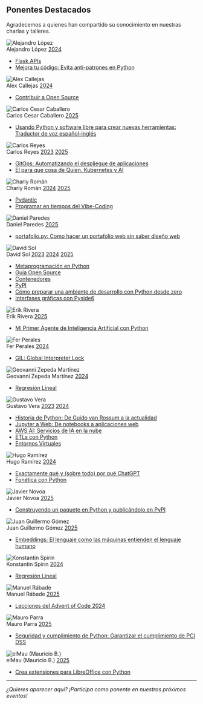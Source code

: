 ## <i class="fas fa-microphone"></i> Ponentes Destacados

Agradecemos a quienes han compartido su conocimiento en nuestras charlas y talleres.

<!-- Lista generada automáticamente -->
<div class="speaker-card">
  <img class="avatar" src="/images/ponentes/alejandro-lopez.jpg" alt="Alejandro López" onerror="this.src='/images/generic-avatar.png'">
  <div class="card-content">
    <div class="card-title">
      Alejandro López
      <a href="/meetups/2024/" class="badge">2024</a>
    </div>
    <div class="card-role">
      <ul>
        <li><a href="/meetups/2024/202403-marzo">Flask APIs</a></li>
        <li><a href="/meetups/2024/202411-noviembre">Mejora tu código: Evita anti-patrones en Python</a></li>
      </ul>
    </div>
  </div>
</div>

<div class="speaker-card">
  <img class="avatar" src="/images/ponentes/alex-callejas.jpg" alt="Alex Callejas" onerror="this.src='/images/generic-avatar.png'">
  <div class="card-content">
    <div class="card-title">
      Alex Callejas
      <a href="/meetups/2024/" class="badge">2024</a>
    </div>
    <div class="card-role">
      <ul>
        <li><a href="/meetups/2024/202410-octubre">Contribuir a Open Source</a></li>
      </ul>
    </div>
  </div>
</div>

<div class="speaker-card">
  <img class="avatar" src="/images/ponentes/carlos-cesar-caballero.jpg" alt="Carlos Cesar Caballero" onerror="this.src='/images/generic-avatar.png'">
  <div class="card-content">
    <div class="card-title">
      Carlos Cesar Caballero
      <a href="/meetups/2025/" class="badge">2025</a>
    </div>
    <div class="card-role">
      <ul>
        <li><a href="/meetups/2025/202506-junio">Usando Python y software libre para crear nuevas herramientas: Traductor de voz español-inglés</a></li>
      </ul>
    </div>
  </div>
</div>

<div class="speaker-card">
  <img class="avatar" src="/images/ponentes/carlos-reyes.jpg" alt="Carlos Reyes" onerror="this.src='/images/generic-avatar.png'">
  <div class="card-content">
    <div class="card-title">
      Carlos Reyes
      <a href="/meetups/2023/" class="badge">2023</a>
      <a href="/meetups/2025/" class="badge">2025</a>
    </div>
    <div class="card-role">
      <ul>
        <li><a href="/meetups/2023/202311-noviembre">GitOps: Automatizando el despliegue de aplicaciones</a></li>
        <li><a href="/meetups/2025/202504-abril">El para que cosa de Quien. Kubernetes y AI</a></li>
      </ul>
    </div>
  </div>
</div>

<div class="speaker-card">
  <img class="avatar" src="/images/ponentes/charly-roman.jpg" alt="Charly Román" onerror="this.src='/images/generic-avatar.png'">
  <div class="card-content">
    <div class="card-title">
      Charly Román
      <a href="/meetups/2024/" class="badge">2024</a>
      <a href="/meetups/2025/" class="badge">2025</a>
    </div>
    <div class="card-role">
      <ul>
        <li><a href="/meetups/2024/202405-mayo">Pydantic</a></li>
        <li><a href="/meetups/2025/202504-abril">Programar en tiempos del Vibe-Coding</a></li>
      </ul>
    </div>
  </div>
</div>

<div class="speaker-card">
  <img class="avatar" src="/images/ponentes/daniel-paredes.jpg" alt="Daniel Paredes" onerror="this.src='/images/generic-avatar.png'">
  <div class="card-content">
    <div class="card-title">
      Daniel Paredes
      <a href="/meetups/2025/" class="badge">2025</a>
    </div>
    <div class="card-role">
      <ul>
        <li><a href="/meetups/2025/202504-abril">portafolio.py: Como hacer un portafolio web sin saber diseño web</a></li>
      </ul>
    </div>
  </div>
</div>

<div class="speaker-card">
  <img class="avatar" src="/images/ponentes/david-sol.jpg" alt="David Sol" onerror="this.src='/images/generic-avatar.png'">
  <div class="card-content">
    <div class="card-title">
      David Sol
      <a href="/meetups/2023/" class="badge">2023</a>
      <a href="/meetups/2024/" class="badge">2024</a>
      <a href="/meetups/2025/" class="badge">2025</a>
    </div>
    <div class="card-role">
      <ul>
        <li><a href="/meetups/2023/202309-septiembre">Metaprogramación en Python</a></li>
        <li><a href="/meetups/2024/202409-septiembre">Guía Open Source</a></li>
        <li><a href="/meetups/2024/202404-abril">Contenedores</a></li>
        <li><a href="/meetups/2024/202401-enero">PyPI</a></li>
        <li><a href="/meetups/2025/202507-julio">Cómo preparar una ambiente de desarrollo con Python desde zero</a></li>
        <li><a href="/meetups/2025/202503-marzo">Interfases gráficas con Pyside6</a></li>
      </ul>
    </div>
  </div>
</div>

<div class="speaker-card">
  <img class="avatar" src="/images/ponentes/erik-rivera.jpg" alt="Erik Rivera" onerror="this.src='/images/generic-avatar.png'">
  <div class="card-content">
    <div class="card-title">
      Erik Rivera
      <a href="/meetups/2025/" class="badge">2025</a>
    </div>
    <div class="card-role">
      <ul>
        <li><a href="/meetups/2025/202503-marzo">Mi Primer Agente de Inteligencia Artificial con Python</a></li>
      </ul>
    </div>
  </div>
</div>

<div class="speaker-card">
  <img class="avatar" src="/images/ponentes/fer-perales.jpg" alt="Fer Perales" onerror="this.src='/images/generic-avatar.png'">
  <div class="card-content">
    <div class="card-title">
      Fer Perales
      <a href="/meetups/2024/" class="badge">2024</a>
    </div>
    <div class="card-role">
      <ul>
        <li><a href="/meetups/2024/202408-agosto">GIL: Global Interpreter Lock</a></li>
      </ul>
    </div>
  </div>
</div>

<div class="speaker-card">
  <img class="avatar" src="/images/ponentes/geovanni-zepeda-martinez.jpg" alt="Geovanni Zepeda Martínez" onerror="this.src='/images/generic-avatar.png'">
  <div class="card-content">
    <div class="card-title">
      Geovanni Zepeda Martínez
      <a href="/meetups/2024/" class="badge">2024</a>
    </div>
    <div class="card-role">
      <ul>
        <li><a href="/meetups/2024/202406-junio">Regresión Lineal</a></li>
      </ul>
    </div>
  </div>
</div>

<div class="speaker-card">
  <img class="avatar" src="/images/ponentes/gustavo-vera.jpg" alt="Gustavo Vera" onerror="this.src='/images/generic-avatar.png'">
  <div class="card-content">
    <div class="card-title">
      Gustavo Vera
      <a href="/meetups/2023/" class="badge">2023</a>
      <a href="/meetups/2024/" class="badge">2024</a>
    </div>
    <div class="card-role">
      <ul>
        <li><a href="/meetups/2023/202311-noviembre">Historia de Python: De Guido van Rossum a la actualidad</a></li>
        <li><a href="/meetups/2023/202310-octubre">Jupyter a Web: De notebooks a aplicaciones web</a></li>
        <li><a href="/meetups/2023/202309-septiembre">AWS AI: Servicios de IA en la nube</a></li>
        <li><a href="/meetups/2024/202408-agosto">ETLs con Python</a></li>
        <li><a href="/meetups/2024/202402-febrero">Entornos Virtuales</a></li>
      </ul>
    </div>
  </div>
</div>

<div class="speaker-card">
  <img class="avatar" src="/images/ponentes/hugo-ramirez.jpg" alt="Hugo Ramírez" onerror="this.src='/images/generic-avatar.png'">
  <div class="card-content">
    <div class="card-title">
      Hugo Ramírez
      <a href="/meetups/2024/" class="badge">2024</a>
    </div>
    <div class="card-role">
      <ul>
        <li><a href="/meetups/2024/202411-noviembre">Exactamente qué y (sobre todo) por qué ChatGPT</a></li>
        <li><a href="/meetups/2024/202407-julio">Fonética con Python</a></li>
      </ul>
    </div>
  </div>
</div>

<div class="speaker-card">
  <img class="avatar" src="/images/ponentes/javier-novoa.jpg" alt="Javier Novoa" onerror="this.src='/images/generic-avatar.png'">
  <div class="card-content">
    <div class="card-title">
      Javier Novoa
      <a href="/meetups/2025/" class="badge">2025</a>
    </div>
    <div class="card-role">
      <ul>
        <li><a href="/meetups/2025/202505-mayo">Construyendo un paquete en Python y publicándolo en PyPI</a></li>
      </ul>
    </div>
  </div>
</div>

<div class="speaker-card">
  <img class="avatar" src="/images/ponentes/juan-guillermo-gomez.jpg" alt="Juan Guillermo Gómez" onerror="this.src='/images/generic-avatar.png'">
  <div class="card-content">
    <div class="card-title">
      Juan Guillermo Gómez
      <a href="/meetups/2025/" class="badge">2025</a>
    </div>
    <div class="card-role">
      <ul>
        <li><a href="/meetups/2025/202502-febrero">Embeddings: El lenguaje como las máquinas entienden el lenguaje humano</a></li>
      </ul>
    </div>
  </div>
</div>

<div class="speaker-card">
  <img class="avatar" src="/images/ponentes/konstantin-spirin.jpg" alt="Konstantin Spirin" onerror="this.src='/images/generic-avatar.png'">
  <div class="card-content">
    <div class="card-title">
      Konstantin Spirin
      <a href="/meetups/2024/" class="badge">2024</a>
    </div>
    <div class="card-role">
      <ul>
        <li><a href="/meetups/2024/202407-julio">Regresión Lineal</a></li>
      </ul>
    </div>
  </div>
</div>

<div class="speaker-card">
  <img class="avatar" src="/images/ponentes/manuel-rabade.jpg" alt="Manuel Rábade" onerror="this.src='/images/generic-avatar.png'">
  <div class="card-content">
    <div class="card-title">
      Manuel Rábade
      <a href="/meetups/2025/" class="badge">2025</a>
    </div>
    <div class="card-role">
      <ul>
        <li><a href="/meetups/2025/202502-febrero">Lecciones del Advent of Code 2024</a></li>
      </ul>
    </div>
  </div>
</div>

<div class="speaker-card">
  <img class="avatar" src="/images/ponentes/mauro-parra.jpg" alt="Mauro Parra" onerror="this.src='/images/generic-avatar.png'">
  <div class="card-content">
    <div class="card-title">
      Mauro Parra
      <a href="/meetups/2025/" class="badge">2025</a>
    </div>
    <div class="card-role">
      <ul>
        <li><a href="/meetups/2025/202501-enero">Seguridad y cumplimiento de Python: Garantizar el cumplimiento de PCI DSS</a></li>
      </ul>
    </div>
  </div>
</div>

<div class="speaker-card">
  <img class="avatar" src="/images/ponentes/mauricio-b.jpg" alt="elMau (Mauricio B.)" onerror="this.src='/images/generic-avatar.png'">
  <div class="card-content">
    <div class="card-title">
      elMau (Mauricio B.)
      <a href="/meetups/2025/" class="badge">2025</a>
    </div>
    <div class="card-role">
      <ul>
        <li><a href="/meetups/2025/202501-enero">Crea extensiones para LibreOffice con Python</a></li>
      </ul>
    </div>
  </div>
</div>

---

*¿Quieres aparecer aquí? ¡Participa como ponente en nuestros próximos eventos!*
